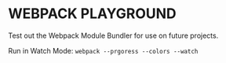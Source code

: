 WEBPACK PLAYGROUND
==================

Test out the Webpack Module Bundler for use on future projects.

Run in Watch Mode:
`webpack --prgoress --colors --watch`
